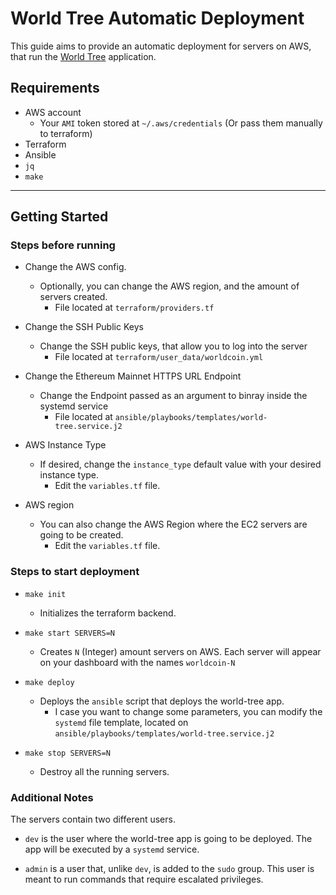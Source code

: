 # World Tree Automatic Deployment

This guide aims to provide an automatic deployment for servers on AWS, that run the [World Tree](https://github.com/worldcoin/world-tree) application.

## Requirements
- AWS account
    - Your `AMI` token stored at `~/.aws/credentials` (Or pass them manually to terraform)
- Terraform
- Ansible
- `jq` 
- `make`

---

## Getting Started

### Steps before running
- Change the AWS config.
    - Optionally, you can change the AWS region, and the amount of servers created.
        - File located at `terraform/providers.tf`

- Change the SSH Public Keys
    - Change the SSH public keys, that allow you to log into the server
        - File located at `terraform/user_data/worldcoin.yml`

- Change the Ethereum Mainnet HTTPS URL Endpoint
    - Change the Endpoint passed as an argument to binray inside the systemd service
        - File located at `ansible/playbooks/templates/world-tree.service.j2`

- AWS Instance Type
    - If desired, change the `instance_type` default value with your desired instance type. 
        - Edit the `variables.tf` file.

-  AWS region
    - You can also change the AWS Region where the EC2 servers are going to be created.
        - Edit the `variables.tf` file.

### Steps to start deployment

- `make init`
    - Initializes the terraform backend.

- `make start SERVERS=N`
    - Creates `N` (Integer) amount servers on AWS. Each server will appear on your dashboard with the names `worldcoin-N`

- `make deploy`
    - Deploys the `ansible` script that deploys the world-tree app. 
        - I case you want to change some parameters, you can modify the `systemd` file template, located on `ansible/playbooks/templates/world-tree.service.j2`

- `make stop SERVERS=N`
    - Destroy all the running servers.

### Additional Notes
The servers contain two different users.

- `dev` is the user where the world-tree app is going to be deployed. The app will be executed by a `systemd` service.

- `admin` is a user that, unlike `dev`, is added to the `sudo` group. This user is meant to run commands that require escalated privileges.
